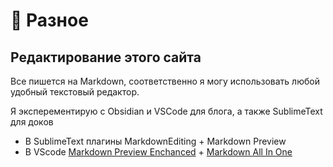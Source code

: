 # 🧩 Разное

## Редактирование этого сайта

Все пишется на Markdown, соответственно я могу использовать любой удобный текстовый редактор.

Я эксперементирую с Obsidian и VSCode для блога, а также SublimeText для доков

- В SublimeText плагины MarkdownEditing + Markdown Preview
- В VScode [Markdown Preview Enchanced](https://marketplace.visualstudio.com/items?itemName=shd101wyy.markdown-preview-enhanced) + [Markdown All In One](https://marketplace.visualstudio.com/items?itemName=yzhang.markdown-all-in-one)

